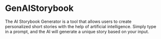 # GenAIStorybook

The AI Storybook Generator is a tool that allows users to create personalized short stories with the help of artificial intelligence. Simply type in a prompt, and the AI will generate a unique story based on your input.
